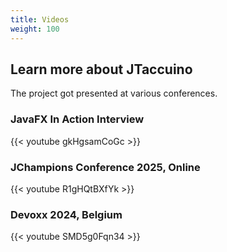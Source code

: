 ```yaml
---
title: Videos
weight: 100
---
```


## Learn more about JTaccuino

The project got presented at various conferences.

### JavaFX In Action Interview

{{< youtube gkHgsamCoGc >}}

### JChampions Conference 2025, Online

{{< youtube R1gHQtBXfYk >}}

### Devoxx 2024, Belgium

{{< youtube SMD5g0Fqn34 >}}